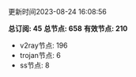 更新时间2023-08-24 16:08:56

**总订阅: 45**
**总节点: 658**
**有效节点: 210**
- v2ray节点: 196
- trojan节点: 6
- ss节点: 8
